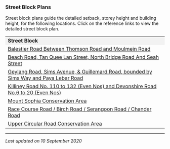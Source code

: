 ### Street Block Plans

Street block plans guide the detailed setback, storey height and
building height, for the following locations. Click on the reference
links to view the detailed street block plan.

<table width="100%">
<colgroup>
<col style="width: 100%" />
</colgroup>
<tbody>
<tr class="odd">
<td style="background-color: #f2f2f2"><strong>Street Block</strong></td>
</tr>
<tr class="even">
<td><span></span><a
href="https://www.ura.gov.sg/-/media/Corporate/Guidelines/Development-control/Street-Block-Plans/Balestier-Road-Between-Thomson-Road-and-Moulmein-Road.pdf"
target="_blank">Balestier Road Between Thomson Road and Moulmein
Road</a></td>
</tr>
<tr class="odd">
<td><span></span><a
href="https://www.ura.gov.sg/Corporate/Data/circulars/2019/Nov/dc19-19"><span
target="_blank"></span></a><span></span><a
href="https://www.ura.gov.sg/Corporate/Data/circulars/2019/Nov/dc19-19"
target="_blank">Beach Road, Tan Quee Lan Street, North Bridge Road And
Seah Street</a></td>
</tr>
<tr class="even">
<td><span></span><a
href="https://www.ura.gov.sg/-/media/Corporate/Guidelines/Development-control/Street-Block-Plans/GUDG.pdf"
target="_blank">Geylang Road, Sims Avenue, &amp; Guillemard Road,
bounded by Sims Way and Paya Lebar Road</a></td>
</tr>
<tr class="odd">
<td><span></span><a
href="https://www.ura.gov.sg/Corporate/Data/circulars/Archive/2016/May/dc16-09"
target="_blank">Killiney Road No. 110 to 132 (Even Nos) and Devonshire
Road No.6 to 20 (Even Nos)</a></td>
</tr>
<tr class="even">
<td><span></span><a
href="https://www.ura.gov.sg/Corporate/Data/circulars/Archive/2015/dec/dc15-10"
target="_blank">Mount Sophia Conservation Area</a></td>
</tr>
<tr class="odd">
<td><span></span><a
href="https://www.ura.gov.sg/Corporate/Data/circulars/Archive/2016/Jun/dc16-02"
target="_blank">Race Course Road / Birch Road / Serangoon Road / Chander
Road<br />
</a></td>
</tr>
<tr class="even">
<td><span></span><a
href="https://www.ura.gov.sg/Corporate/Data/circulars/Archive/2016/jan/dc16-01"
target="_blank">Upper Circular Road Conservation Area</a></td>
</tr>
</tbody>
</table>

  

------------------------------------------------------------------------

*Last updated on 10 September 2020*
